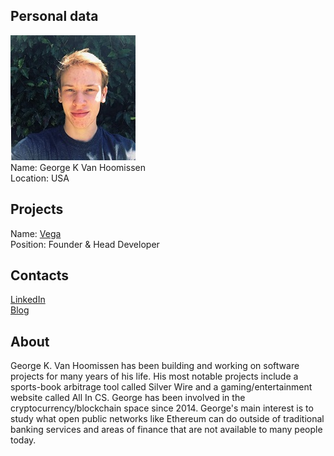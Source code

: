 ## Personal data
![george k van hoomissen photo](photo/george_k_van_hoomissen.jpg)  
Name:   George K Van Hoomissen  
Location: USA  
## Projects 
Name: [Vega](../projects/vega.md)  
Position: Founder & Head Developer   
## Contacts
[LinkedIn](https://www.linkedin.com/in/george-k-van-hoomissen-128ba8127/)      
[Blog](https://medium.com/@george_k)
## About
George K. Van Hoomissen has been building and working on software projects for many years of his life. His most notable projects include a sports-book arbitrage tool called Silver Wire and a gaming/entertainment website called All In CS. George has been involved in the cryptocurrency/blockchain space since 2014. George's main interest is to study what open public networks like Ethereum can do outside of traditional banking services and areas of finance that are not available to many people today.
